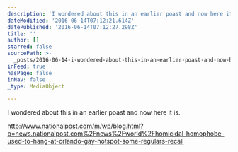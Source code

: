 ```yaml
---
description: 'I wondered about this in an earlier poast and now here it is. '
dateModified: '2016-06-14T07:12:21.614Z'
datePublished: '2016-06-14T07:12:27.298Z'
title: ''
author: []
starred: false
sourcePath: >-
  _posts/2016-06-14-i-wondered-about-this-in-an-earlier-poast-and-now-here-it-is.md
inFeed: true
hasPage: false
inNav: false
_type: MediaObject

---
```

I wondered about this in an earlier poast and now here it is. 

http://www.nationalpost.com/m/wp/blog.html?b=news.nationalpost.com%2Fnews%2Fworld%2Fhomicidal-homophobe-used-to-hang-at-orlando-gay-hotspot-some-regulars-recall
